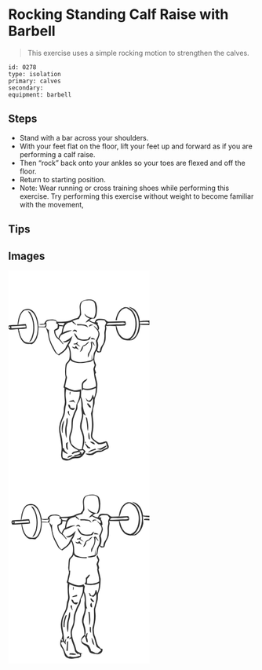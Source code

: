 # Rocking Standing Calf Raise with Barbell
> This exercise uses a simple rocking motion to strengthen the calves.

``` 
id: 0278 
type: isolation 
primary: calves 
secondary:  
equipment: barbell 
``` 

## Steps

 - Stand with a bar across your shoulders.
 - With your feet flat on the floor, lift your feet up and forward as if you are performing a calf raise.
 - Then “rock” back onto your ankles so your toes are flexed and off the floor.
 - Return to starting position.
 - Note: Wear running or cross training shoes while performing this exercise. Try performing this exercise without weight to become familiar with the movement,

## Tips


## Images

<svg width="288" height="400" viewBox="0 0 216 300" xmlns="http://www.w3.org/2000/svg">
  <g fill="#FFF">
    <path d="M0 0h216v76.22c-4.85.33-9.77.14-14.55 1.18-.97-6.24-2.79-12.79-7.42-17.35-2.58-2.61-6.18-3.79-9.62-4.75 3.52 2.87 8.01 4.82 10.39 8.88 5.93 9.04 6.01 20.88 2.35 30.79-1.64 5-5.54 9.46-10.77 10.79 2.68-2.79 5.59-5.51 7.23-9.08 4.15-8.97 3.73-19.6.42-28.75-2.28-6.45-8.34-12.47-15.53-12.12-9.01 2.03-12.69 11.75-14.28 19.85.51.01 1.53.03 2.04.03 1.03-8.08 5.54-17.71 14.73-18.51 3.09 2.07 6.76 3.65 8.76 6.97 5.34 7.86 5.81 17.98 3.67 26.99-1.24 4.54-3.56 9-7.47 11.77-4.68 3.12-11.13.25-14.23-3.89-3.68-4.1-4.66-9.63-6.4-14.67 4.25-.14 8.52.09 12.74-.42 2.96-1.01 1.7-4.35 1.15-6.56-8.41 0-16.82.19-25.23.57-3.29.35-4.79-3.65-7.95-3.91-3.53-.33-7.28-1.05-10.71.15-1.61 1.25-2.26 3.26-3.21 4.99-3.01-.31-5.64-1.85-8.13-3.45 1.35-.8 2.7-1.6 4.05-2.41 1.42-.06 2.85-.13 4.27-.19 1.22-1.87 2.73-3.74 2.84-6.07.8-6.42 1.65-13.51-1.81-19.35-3.58-3.85-9.39-4.2-14.24-3.16-3.71.69-8.27 2.25-9.19 6.42-1.89 5.23.86 10.69-.55 15.97-.34 2.34-2.3 3.88-3.71 5.6-2.45.44-4.93.94-7.15 2.12-7 3.97-15.41 3.49-23.18 3.6-3.4-4.56-9.49-3.63-14.4-3.03-3.06.51-4.89 3.4-5.91 6.09-2.61.2-5.35-.16-7.84.83 3.23 1.56 7.14.05 10.63.2-1.07 1.16-1.47 3.97-3.64 3.44-2.6-.02-5.2-.16-7.8-.1-.3-8.01-2.3-16.38-7.42-22.72-3.78-4.91-11.4-5.51-16.46-2.42-6.04 5.63-7.55 14.43-8.11 22.32-4.33.27-8.71.16-12.99.85L.01 85.52c.89.05 1.78.06 2.67.03.13.58.4 1.73.53 2.31-1.05-.27-2.12-.49-3.2-.61.44.75 1.33 2.25 1.77 3 4.33.02 8.65-.57 12.97-.84 1.44 7.39 3.12 15.58 9.15 20.68 3.41 3.05 8.21 1.88 12.33 2.48 8.65-5.43 10.11-16.71 10.1-26.06 3.73.24 7.46.14 11.19.32 1.52-2.49.95-5.35.51-8.06 2.75-3.05 7.07-2.58 10.8-2.61 1.81-.08 3.44.75 5.05 1.44-.18.72-.52 2.18-.69 2.9.64.37 1.94 1.09 2.58 1.45-.15 1.93.17 3.98-.53 5.81-1.64 1.16-3.64 1.8-5.08 3.24-.07 4.66 1.4 9.66 5.15 12.68 2.96 2.44 5.68 5.19 7.84 8.38.4.13 1.19.38 1.59.51-2.04-3-4.15-5.95-6.65-8.58.78-1.79 1.37-3.72 2.61-5.27 5.24-3.17 11.19-4.94 16.74-7.48-4.87-.39-9.51 1.38-13.74 3.62.33-5.4 2.05-11.41 6.76-14.59 2.49-1.05 5.23-1.37 7.72-2.45l.12 1.48c1.98 1.33 3.92 2.75 5.95 4.01-1.44-2.61-3.74-4.52-5.97-6.43 3.18-1.34 6.52-2.25 9.89-3.02.98-2.17 2.12-4.25 3.33-6.29.29-6.08-2.18-12.56.63-18.3 2.23-4.31 7.8-3.67 11.88-3.92 3.71-.47 8.15 1.59 8.55 5.69 1.31 7.11 2.26 15.26-2.02 21.59-5.35-.57-10.62-2.58-13.87-7.05.58 4.21 4.41 6.2 7.94 7.63-2.51 1.7-4.62 3.92-6.47 6.31 1.78-.71 3.5-1.54 5.19-2.42 3.3 2.1 7.05 3.31 10.46 5.2 3.01 1.38 2.71 5.27 3.72 7.89-2.22-2.19-4.39-4.48-7.02-6.2 2.13 3.62 6.11 6.08 7.24 10.26 1.18 4.69-1.8 8.9-3.69 12.94.57 3.61 1.56 7.34.48 10.97-.56 3.03-2.73 5.4-3.7 8.28-.61 3.56.25 7.54-2.27 10.55-.2-3.17-.16-6.35-.34-9.52-.41 3.04-.53 6.11-.66 9.18-9.18 2.61-19.69 5.37-28.59.39-3.35-1.75-2.92-5.88-3.09-9.06.09-5.04-1.48-9.92-3.62-14.43 3.12-4.04 4.56-8.96 5.92-13.79-4.04 4.21-8.91 7.93-14.8 9.01 3.9 2.01 7.83-.1 10.93-2.53-2.04 3.64-4.47 7.07-6.18 10.89-2.22 5.08-7.49 7.57-11.49 11.02-4.84-3.57-6.15-9.75-9.34-14.56-3.64-7.48-6.18-15.94-4.91-24.33-.25.45-.76 1.35-1.01 1.8-1.19-1.46-2.38-2.9-3.66-4.26 1.22 4.43 3.18 8.66 3.65 13.28 1.22 8.89 5.68 16.78 10.02 24.46 1.44 2.36 3.92 3.7 6.28 4.94 5.38-3.75 11.06-7.64 13.79-13.87 2.92 5.97 3.3 12.91 1.89 19.33-.64 3.82-5.16 5.38-5.65 9.23-.68 6.29-1.18 12.64.11 18.88-.92 5.1-1.94 10.23-3.28 15.26l1.41 1.57c-.23 6.37.08 12.74.62 19.08.65 4.8-1.99 9.22-1.59 14.03.3 8.35-5.35 15.25-6.5 23.33-2 7.93 1.1 15.74 1.96 23.58.57 5.03 1.69 10.08.98 15.17-.32 4.33-1.4 9.34 1.46 13.07 4.05 3.09 9.88 2.49 14.04-.12 4.97-2.74 11.96.49 15.99-4.13 2.1-2.36 4.03-4.93 5.38-7.79-1.1-1.48-2.63-2.53-4.06-3.64 1.14-5.07 2.84-10.18 2.14-15.45-.11-5.57-2.16-10.78-3.98-15.96-1.25-7.51 2.86-14.61 2.46-22.14 1.28.82 2.56 1.64 3.86 2.44-2.69-4.34-3.84-9.29-4.56-14.28-.05-4.99-.77-10.04-2.84-14.62.17-3.72.41-7.44.23-11.16-3.77.98-7.66 2.31-11.59 1.45-4.57-1-8.84-3.06-13.02-5.11.74-4.31 1.74-8.56 2.7-12.81.57-1.81-.3-3.55-.92-5.19-.16-5.5-.31-11.2 1.3-16.51 1.56-2.35 4.04-4.05 4.84-6.9 2.4 3.15 6.35 3.95 10.04 4.53 6.04 1.27 12.13-.29 18.15-.93 2.85-.26 5.38-1.66 7.49-3.54.18 2.77.39 5.57 1.77 8.06-.69 2.15-1.79 4.2-2.1 6.45 1.33 5.02.95 10.29 2.46 15.28 1.09 3.54 1.66 7.2 1.49 10.91-5.97 3.27-13.1 4.55-19.72 2.65.04-2.51-.48-5.22.65-7.56 1.77-2.52 5.1-3.78 6-6.93-2.82 1.38-5.82 2.91-7.6 5.6-1.95 3.97-.66 8.53-.98 12.76.59-.55 1.77-1.65 2.36-2.19 6.16 2.61 13.3.82 19.17-1.81-.11 5.18-.58 10.38-2.79 15.14-.63-1.76-1.22-3.55-1.83-5.31-1.71 3.39-1.93 9.28-6.82 9.41-.35-.21-1.04-.63-1.39-.84-.38-.52-1.16-1.55-1.55-2.07-.43-.28-1.27-.82-1.69-1.1.54.68 1.08 1.36 1.63 2.04-.25 3.35 3.29 3.07 5.51 4 1.98-1.57 3.6-3.54 4.51-5.91.68 7.95-.44 16.03-3.06 23.55 1.41 8.14 1.92 16.45 1.16 24.69-.57 4.4-2.26 9.15-.19 13.41 2.65 3.5 6.64 5.64 9.87 8.55 4.26.71 8.38-.33 12.11-2.35.73 2.51 1.53 5 2.25 7.51-3.13 1.21-6.21 2.59-8.88 4.66-1.99.05-3.99 0-5.97.22-3.74.53-6.6 3.26-10.04 4.55-2.88.07-5.75-.23-8.62-.04 2.53 2.8 6.53 2.35 9.94 2.24 3.83-1.1 6.5-5.22 10.81-4.77 4.77.51 8.28-3.19 12.55-4.59 3.24-1.05 2.47-4.79 1.05-7.02-.62-1.86-.91-4.71-3.51-4.62-4.02 1.05-8.75 3.76-12.64.86-3.25-2.61-8.36-4.77-7.93-9.74.64-5.3 1.96-10.54 1.86-15.91.31-7.04-2.21-13.98-.7-20.99-.23-5.25 2.83-9.91 2.53-15.13-.25-5.27 2.8-9.91 3.42-15.05.43-4.25.93-8.56.59-12.83-.91-4.71-2.06-9.37-3.22-14.02.36-.45 1.07-1.35 1.42-1.8-.67-1.96-1.3-3.94-1.91-5.92.65-2.07 1.49-4.12 1.76-6.29-.41-2.78-2.48-5.09-2.5-7.98-.19-4.65.58-9.48 3.06-13.5.58.67 1.73 1.99 2.31 2.66 1.61-.35 3.82.34 4.91-1.24.99-2.45 1.21-5.16 2.44-7.52 1.67-3.36 3.78-6.61 4.35-10.39.73-5.32-.36-10.77 1.03-16.01.58-1.84.08-3.71-.43-5.49 1.92-.03 3.84-.11 5.75-.21 3.13.29 6.27.38 9.41.36.01 6.95 3.09 13.89 8.25 18.54 2.47 2.32 5.9 2.84 9.09 3.48 3.16-.36 6.7.59 9.46-1.45 7.29-4.96 10.07-14.11 10.36-22.54 4.74.57 9.51.4 14.27.33V300H0V0m104.77 81.99l1.03 1.87c5.67-.69 12.02-.59 16.56 3.31-.79-1.31-1.49-2.75-2.71-3.73-4.78-1.57-9.89-1.78-14.88-1.45m18.95 3.9c2-1.42 4.13-2.63 6.64-2.79-2.62-1.07-7.11-1.21-6.64 2.79m-25.44 7.02c.92-.16 2.75-.47 3.66-.62.88.52 1.77 1 2.68 1.46 1.37-1.68-.81-2.67-2.07-3.37-1.94-.61-3.1 1.41-4.27 2.53m2.63 2.52c.55 3.64 2.75 6.78 5.07 9.52 5.04 2.27 11 3.13 16.32 1.36 2.5-.75 3.29-3.34 3.78-5.61-2.02.77-3.24 2.54-4.38 4.26-4.91.53-10.28.96-14.69-1.69-2.12-2.54-3.12-6.06-6.1-7.84m25.05 8.8c2.22 1.02 4.72.92 7.11 1.06-1.32-2.19-5.72-3.39-7.11-1.06m.17 5.68c2.01 5.63-.27 11.88-3.64 16.49-1.1 1.87-.42 4.2-.5 6.25 1.87-1.91 1.18-4.86 2.76-6.9 2.89-5.05 4.94-11.35 2.62-17.02 2.06 2.09 3.23 5.05 5.92 6.48-.6-.85-1.22-1.68-1.87-2.49-.19-.61-.57-1.84-.77-2.45-.92-.71-1.83-1.42-2.75-2.13l-1.77 1.77m-20.5-.77c-1.08 2.16-3.31 2.44-5.49 2.35-.01.34-.05 1.02-.06 1.36l4.31-.18c1.5 1.85 3.75 2.73 5.93 3.44-1.49-1.45-3.24-2.58-4.84-3.91.24-.72.73-2.16.97-2.88-.21-.04-.62-.13-.82-.18m12.91 3.62c-1.53.74-3.16 1.31-4.56 2.29-1.81 2.98-2.87 6.37-4.48 9.47 3.42-1.56 4.61-5.17 5.1-8.61 4.06-1.02 6.83-4.09 9.46-7.11-2.31.57-4.21 1.99-5.52 3.96m-15 1.99c-.66.98-1.34 1.96-2.02 2.93-1.29-.54-2.57-1.07-3.87-1.57.98 2.53 3.14 3.55 5.71 2.5 1.58.78 3.15 1.57 4.75 2.3-1.7-1.92-3.38-3.88-4.57-6.16m17.6 89.88c1.38 2.1 2.46 4.92 5.4 4.99-.21-1.02-.42-2.04-.65-3.05-1.48-1.09-2.61-2.54-3.75-3.95-.99-.06-2.33 1.15-1 2.01m-2.41 19.08c.36 4.79 1.91 9.41 1.99 14.22.07 2.51.53 4.98 1.04 7.43 1.26-5.05.51-10.28-.37-15.32-.49-2.26-.01-5.31-2.66-6.33m4.1 31.74c-.13 1.38.98 2.13 1.96 2.87-.14-3.89-.42-7.82-1.77-11.5-.65 2.83-.49 5.76-.19 8.63m-5.4 5.91c-.87 1.24-.63 1.97.7 2.2.87-1.25.63-1.98-.7-2.2m7.58.12c2.32 1.73 4.64 3.74 7.67 3.95-.99-3.24-4.63-4.35-7.67-3.95m-8.04 2.18c1.26 2.54 2.83 4.91 4.28 7.35 1.44.33 2.88.64 4.33.92l-.52-1.84c-3.63-.96-4.82-5.02-8.09-6.43m24.61 7.91c-1.96.46-3.99.51-5.96.9 2.89.75 6.14 2.15 8.9.19 2.2-1.7 5.19-2.68 6.33-5.43-3.36.85-6.21 2.83-9.27 4.34m-19.68 6.18c4.34-.94 8.28-3.13 12.56-4.31-.56-1.06-1.34-1.4-2.36-1.02-3.68 1.15-7.55 2.34-10.2 5.33z"/>
    <path d="M15.22 82.95c1.87-7.75 2.14-17.88 10.02-22.2 3.27-.11 7.19-1.27 9.79 1.34 6.87 4.99 8.89 13.98 9.8 21.94.4 7.99-.5 16.8-5.52 23.33-3.08 4.32-8.84 2.73-13.17 1.83-6.09-3.65-8.44-11.22-9.38-17.87l-1.28-.26c.55-.59 1.11-1.18 1.66-1.76 3.73-.01 7.46-.21 11.11-.97-.18-2.21-.56-4.39-1.22-6.51-3.97-.05-7.91.43-11.81 1.13m14.82-20.93c2.04 3.31 4.59 6.36 5.83 10.1 4.15 12.13 3.35 26.29-3.95 37.08 1.77-.87 3.52-2.06 4.28-3.97 5.1-11.2 4.87-24.48.32-35.82-1.48-2.93-2.68-6.93-6.48-7.39zM134.1 78.6c1.04-.91 2.03-1.88 3.12-2.74 3.21-.26 6.53-.51 9.72.16 1.41.93 2.01 2.65 2.99 3.97-.92 1.92-2.54 3.8-1.91 6.08.64 3.39-1.29 6.59-1.01 9.96.38 3.94.04 7.92-.63 11.81-.66 5.29-5.87 8.68-5.86 14.18-.38 2.81-3.17.96-4.62.09 1.97-4.54 2.27-9.56.52-14.22.72-3.09 2.28-5.93 3.08-9 .66-2.87-.63-5.67-2.04-8.09 3.2-1.99.75-6.74-.9-9.15 1.98-2.22-.73-2.56-2.46-3.05zM158.13 79.85c5.61.21 11.22-.07 16.81-.53 1.72-.46 3.07.77 4.35 1.68-3.19 1.65-6.86 1.06-10.31 1.22-6.06-.04-12.1.67-18.17.57.26-4.03 4.56-2.79 7.32-2.94zM201.3 78.48c4.21.32 8.44-.18 12.65.05l1.85 1.45L215 81c-4.45.49-8.95-.03-13.4.52-.07-.76-.22-2.28-.3-3.04zM76.11 80.02c3.43.06 6.85.08 10.28.08-.77 1.24-1.52 2.49-2.27 3.75-2.06-.37-4.14-.6-6.23-.73-.6-1.03-1.19-2.07-1.78-3.1z"/>
    <path d="M4.63 85.15c7.27-.14 14.51-.86 21.77-1.17.18.9.32 1.8.45 2.71-7.31.52-14.62 1.15-21.94 1.49l-.28-3.03zM78.03 84.78c1.94.1 3.87.22 5.82.32-1 3.19-1.54 6.49-2.2 9.77-2 2.53-4.37 4.92-4.6 8.36-3.35-2.72-5.36-7.01-5.13-11.31 1.67-1.09 3.75-1.55 5.23-2.92.52-1.35.59-2.81.88-4.22zM88.59 181.05c6.4 3.27 13.54 5 20.74 3.88.34 6.21-1.34 12.27-3.99 17.83-1.91 3.12-.74 7.05-2.64 10.15-2.48 4.19-3.48 8.97-5.17 13.49-1.49 6.57.38 13.57-2.22 19.97-2.47 5.97-3.19 13.2.33 18.91 2.32 4.75 7.42 6.97 11.8 9.41-3.26 2.08-8.74.96-10.35 5.08 1.93 1.72 3.68-1.63 5.82-1.49 2.48-.12 5.59-2.61 7.38.19-2.17 3.13-6.84 2.59-10.08 3.93 3.35 2.69 7.38-.63 11.1-.76-2.19 2.2-5.31 2.97-8.32 2.36-4.2-.92-7.37 2.53-10.99 3.92-2.34-.07-4.61-.76-6.86-1.34-1.22-.26-2.08-1.22-2.04-2.5-.45-2.77 0-5.57.08-8.34 2.55 1.62 4.82 4.19 8.09 4.13-2.28-2.54-5.84-4.14-5.74-8.08-.5-.17-1.49-.51-1.99-.67-.25-6.46-.65-12.96-2.19-19.25-.83-3.87-2.13-7.78-1.52-11.79.37-5.98 2.67-11.58 5.18-16.94 2.6-5.33 1.59-11.44 3.22-17.02 1.35-4.28.09-8.72-.29-13.05-.52-4.02.22-8.03.65-12.02m6.02 9.15c.42-1.79.59-3.62.7-5.44-2.01 1.19-1.45 3.63-.7 5.44m-2.09 10.47c2.4-.05 4.79-.64 7.19-.46 1 .65 2.02 1.25 3.04 1.87-1.09-1.4-2.04-2.91-2.77-4.54-2.51.92-5.49 1.15-7.46 3.13m-.93 4.08c.49 3.55 2.42 7.38 6.28 8.07 2.13 1.09 3.6-1.41 4.13-3.06-2.28.47-4.6.74-6.71-.41-.33-2.17-.63-5.25-3.7-4.6m-.78 11.1c.66 2.36 1.67 4.9 4.01 6.07-.55-1.28-1.16-2.52-1.78-3.75-.02-.98-.07-2.93-.09-3.91-.76.46-1.76.67-2.14 1.59M88.53 234c-2 7.2-2.04 14.98.69 21.99.75-6.65-.98-13.44.88-19.98 1.11-3.69 1.09-7.58.42-11.36-2.42 2.46-.99 6.32-1.99 9.35m-5.95 13.74l.88-.04c-.79-6.52 1.38-12.72 2.2-19.09-3.94 5.43-4.63 12.7-3.08 19.13m5.75 17.38c.15 3.2-.31 7.42 3.25 9-.68-4.02-1.85-8.15-.12-12.08-1.47.43-3.29 1.2-3.13 3.08m2.3 20.98c2.65-1.15 6.11-1.46 7.68-4.19-2.75.71-7.07.63-7.68 4.19z"/>
    <path d="M105.82 203.85c2.19-2.99 3.77-6.32 4.75-9.9 1 4.97 1.77 10 1.33 15.09-.47 4.72 1.68 9.32.72 14.03-.59 5.04-2.99 9.76-2.72 14.9-.3 4.64 2.61 8.58 3.43 13.02 2.28 7.26.23 14.75-.7 22.04-1.99-.03-4.21.59-6-.56-3.81-2.35-7.9-4.7-10.2-8.7-.66-2.88-1.25-5.82-1.26-8.78.31-3.76 2.07-7.21 2.72-10.91 1.23-5.55.53-11.31 1.46-16.88 1.76-4.53 3-9.25 5.3-13.56 1.67-3.03 1.34-6.48 1.17-9.79zM108.59 275.24c2.48-.19 5.35-1.88 7.29.55-1.1 1.66-2.25 3.28-3.46 4.86l-.4-2.36c-1.13-1.04-2.26-2.07-3.43-3.05z"/>
  </g>
  <g fill="#333">
    <path d="M119.09 44.54c4.85-1.04 10.66-.69 14.24 3.16 3.46 5.84 2.61 12.93 1.81 19.35-.11 2.33-1.62 4.2-2.84 6.07-1.42.06-2.85.13-4.27.19-1.35.81-2.7 1.61-4.05 2.41 2.49 1.6 5.12 3.14 8.13 3.45.95-1.73 1.6-3.74 3.21-4.99 3.43-1.2 7.18-.48 10.71-.15 3.16.26 4.66 4.26 7.95 3.91 8.41-.38 16.82-.57 25.23-.57.55 2.21 1.81 5.55-1.15 6.56-4.22.51-8.49.28-12.74.42 1.74 5.04 2.72 10.57 6.4 14.67 3.1 4.14 9.55 7.01 14.23 3.89 3.91-2.77 6.23-7.23 7.47-11.77 2.14-9.01 1.67-19.13-3.67-26.99-2-3.32-5.67-4.9-8.76-6.97-9.19.8-13.7 10.43-14.73 18.51-.51 0-1.53-.02-2.04-.03 1.59-8.1 5.27-17.82 14.28-19.85 7.19-.35 13.25 5.67 15.53 12.12 3.31 9.15 3.73 19.78-.42 28.75-1.64 3.57-4.55 6.29-7.23 9.08 5.23-1.33 9.13-5.79 10.77-10.79 3.66-9.91 3.58-21.75-2.35-30.79-2.38-4.06-6.87-6.01-10.39-8.88 3.44.96 7.04 2.14 9.62 4.75 4.63 4.56 6.45 11.11 7.42 17.35 4.78-1.04 9.7-.85 14.55-1.18v6.85c-4.76.07-9.53.24-14.27-.33-.29 8.43-3.07 17.58-10.36 22.54-2.76 2.04-6.3 1.09-9.46 1.45-3.19-.64-6.62-1.16-9.09-3.48-5.16-4.65-8.24-11.59-8.25-18.54-3.14.02-6.28-.07-9.41-.36-1.91.1-3.83.18-5.75.21.51 1.78 1.01 3.65.43 5.49-1.39 5.24-.3 10.69-1.03 16.01-.57 3.78-2.68 7.03-4.35 10.39-1.23 2.36-1.45 5.07-2.44 7.52-1.09 1.58-3.3.89-4.91 1.24-.58-.67-1.73-1.99-2.31-2.66-2.48 4.02-3.25 8.85-3.06 13.5.02 2.89 2.09 5.2 2.5 7.98-.27 2.17-1.11 4.22-1.76 6.29.61 1.98 1.24 3.96 1.91 5.92-.35.45-1.06 1.35-1.42 1.8 1.16 4.65 2.31 9.31 3.22 14.02.34 4.27-.16 8.58-.59 12.83-.62 5.14-3.67 9.78-3.42 15.05.3 5.22-2.76 9.88-2.53 15.13-1.51 7.01 1.01 13.95.7 20.99.1 5.37-1.22 10.61-1.86 15.91-.43 4.97 4.68 7.13 7.93 9.74 3.89 2.9 8.62.19 12.64-.86 2.6-.09 2.89 2.76 3.51 4.62 1.42 2.23 2.19 5.97-1.05 7.02-4.27 1.4-7.78 5.1-12.55 4.59-4.31-.45-6.98 3.67-10.81 4.77-3.41.11-7.41.56-9.94-2.24 2.87-.19 5.74.11 8.62.04 3.44-1.29 6.3-4.02 10.04-4.55 1.98-.22 3.98-.17 5.97-.22 2.67-2.07 5.75-3.45 8.88-4.66-.72-2.51-1.52-5-2.25-7.51-3.73 2.02-7.85 3.06-12.11 2.35-3.23-2.91-7.22-5.05-9.87-8.55-2.07-4.26-.38-9.01.19-13.41.76-8.24.25-16.55-1.16-24.69 2.62-7.52 3.74-15.6 3.06-23.55-.91 2.37-2.53 4.34-4.51 5.91-2.22-.93-5.76-.65-5.51-4-.55-.68-1.09-1.36-1.63-2.04.42.28 1.26.82 1.69 1.1.39.52 1.17 1.55 1.55 2.07.35.21 1.04.63 1.39.84 4.89-.13 5.11-6.02 6.82-9.41.61 1.76 1.2 3.55 1.83 5.31 2.21-4.76 2.68-9.96 2.79-15.14-5.87 2.63-13.01 4.42-19.17 1.81-.59.54-1.77 1.64-2.36 2.19.32-4.23-.97-8.79.98-12.76 1.78-2.69 4.78-4.22 7.6-5.6-.9 3.15-4.23 4.41-6 6.93-1.13 2.34-.61 5.05-.65 7.56 6.62 1.9 13.75.62 19.72-2.65.17-3.71-.4-7.37-1.49-10.91-1.51-4.99-1.13-10.26-2.46-15.28.31-2.25 1.41-4.3 2.1-6.45-1.38-2.49-1.59-5.29-1.77-8.06-2.11 1.88-4.64 3.28-7.49 3.54-6.02.64-12.11 2.2-18.15.93-3.69-.58-7.64-1.38-10.04-4.53-.8 2.85-3.28 4.55-4.84 6.9-1.61 5.31-1.46 11.01-1.3 16.51.62 1.64 1.49 3.38.92 5.19-.96 4.25-1.96 8.5-2.7 12.81 4.18 2.05 8.45 4.11 13.02 5.11 3.93.86 7.82-.47 11.59-1.45.18 3.72-.06 7.44-.23 11.16 2.07 4.58 2.79 9.63 2.84 14.62.72 4.99 1.87 9.94 4.56 14.28-1.3-.8-2.58-1.62-3.86-2.44.4 7.53-3.71 14.63-2.46 22.14 1.82 5.18 3.87 10.39 3.98 15.96.7 5.27-1 10.38-2.14 15.45 1.43 1.11 2.96 2.16 4.06 3.64-1.35 2.86-3.28 5.43-5.38 7.79-4.03 4.62-11.02 1.39-15.99 4.13-4.16 2.61-9.99 3.21-14.04.12-2.86-3.73-1.78-8.74-1.46-13.07.71-5.09-.41-10.14-.98-15.17-.86-7.84-3.96-15.65-1.96-23.58 1.15-8.08 6.8-14.98 6.5-23.33-.4-4.81 2.24-9.23 1.59-14.03-.54-6.34-.85-12.71-.62-19.08l-1.41-1.57c1.34-5.03 2.36-10.16 3.28-15.26-1.29-6.24-.79-12.59-.11-18.88.49-3.85 5.01-5.41 5.65-9.23 1.41-6.42 1.03-13.36-1.89-19.33-2.73 6.23-8.41 10.12-13.79 13.87-2.36-1.24-4.84-2.58-6.28-4.94-4.34-7.68-8.8-15.57-10.02-24.46-.47-4.62-2.43-8.85-3.65-13.28 1.28 1.36 2.47 2.8 3.66 4.26.25-.45.76-1.35 1.01-1.8-1.27 8.39 1.27 16.85 4.91 24.33 3.19 4.81 4.5 10.99 9.34 14.56 4-3.45 9.27-5.94 11.49-11.02 1.71-3.82 4.14-7.25 6.18-10.89-3.1 2.43-7.03 4.54-10.93 2.53 5.89-1.08 10.76-4.8 14.8-9.01-1.36 4.83-2.8 9.75-5.92 13.79 2.14 4.51 3.71 9.39 3.62 14.43.17 3.18-.26 7.31 3.09 9.06 8.9 4.98 19.41 2.22 28.59-.39.13-3.07.25-6.14.66-9.18.18 3.17.14 6.35.34 9.52 2.52-3.01 1.66-6.99 2.27-10.55.97-2.88 3.14-5.25 3.7-8.28 1.08-3.63.09-7.36-.48-10.97 1.89-4.04 4.87-8.25 3.69-12.94-1.13-4.18-5.11-6.64-7.24-10.26 2.63 1.72 4.8 4.01 7.02 6.2-1.01-2.62-.71-6.51-3.72-7.89-3.41-1.89-7.16-3.1-10.46-5.2-1.69.88-3.41 1.71-5.19 2.42 1.85-2.39 3.96-4.61 6.47-6.31-3.53-1.43-7.36-3.42-7.94-7.63 3.25 4.47 8.52 6.48 13.87 7.05 4.28-6.33 3.33-14.48 2.02-21.59-.4-4.1-4.84-6.16-8.55-5.69-4.08.25-9.65-.39-11.88 3.92-2.81 5.74-.34 12.22-.63 18.3-1.21 2.04-2.35 4.12-3.33 6.29-3.37.77-6.71 1.68-9.89 3.02 2.23 1.91 4.53 3.82 5.97 6.43-2.03-1.26-3.97-2.68-5.95-4.01l-.12-1.48c-2.49 1.08-5.23 1.4-7.72 2.45-4.71 3.18-6.43 9.19-6.76 14.59 4.23-2.24 8.87-4.01 13.74-3.62-5.55 2.54-11.5 4.31-16.74 7.48-1.24 1.55-1.83 3.48-2.61 5.27 2.5 2.63 4.61 5.58 6.65 8.58-.4-.13-1.19-.38-1.59-.51-2.16-3.19-4.88-5.94-7.84-8.38-3.75-3.02-5.22-8.02-5.15-12.68 1.44-1.44 3.44-2.08 5.08-3.24.7-1.83.38-3.88.53-5.81-.64-.36-1.94-1.08-2.58-1.45.17-.72.51-2.18.69-2.9-1.61-.69-3.24-1.52-5.05-1.44-3.73.03-8.05-.44-10.8 2.61.44 2.71 1.01 5.57-.51 8.06-3.73-.18-7.46-.08-11.19-.32.01 9.35-1.45 20.63-10.1 26.06-4.12-.6-8.92.57-12.33-2.48-6.03-5.1-7.71-13.29-9.15-20.68-4.32.27-8.64.86-12.97.84-.44-.75-1.33-2.25-1.77-3 1.08.12 2.15.34 3.2.61-.13-.58-.4-1.73-.53-2.31-.89.03-1.78.02-2.67-.03l1.36-1.81c4.28-.69 8.66-.58 12.99-.85.56-7.89 2.07-16.69 8.11-22.32 5.06-3.09 12.68-2.49 16.46 2.42 5.12 6.34 7.12 14.71 7.42 22.72 2.6-.06 5.2.08 7.8.1 2.17.53 2.57-2.28 3.64-3.44-3.49-.15-7.4 1.36-10.63-.2 2.49-.99 5.23-.63 7.84-.83 1.02-2.69 2.85-5.58 5.91-6.09 4.91-.6 11-1.53 14.4 3.03 7.77-.11 16.18.37 23.18-3.6 2.22-1.18 4.7-1.68 7.15-2.12 1.41-1.72 3.37-3.26 3.71-5.6 1.41-5.28-1.34-10.74.55-15.97.92-4.17 5.48-5.73 9.19-6.42M15.22 82.95c3.9-.7 7.84-1.18 11.81-1.13.66 2.12 1.04 4.3 1.22 6.51-3.65.76-7.38.96-11.11.97-.55.58-1.11 1.17-1.66 1.76l1.28.26c.94 6.65 3.29 14.22 9.38 17.87 4.33.9 10.09 2.49 13.17-1.83 5.02-6.53 5.92-15.34 5.52-23.33-.91-7.96-2.93-16.95-9.8-21.94-2.6-2.61-6.52-1.45-9.79-1.34-7.88 4.32-8.15 14.45-10.02 22.2M134.1 78.6c1.73.49 4.44.83 2.46 3.05 1.65 2.41 4.1 7.16.9 9.15 1.41 2.42 2.7 5.22 2.04 8.09-.8 3.07-2.36 5.91-3.08 9 1.75 4.66 1.45 9.68-.52 14.22 1.45.87 4.24 2.72 4.62-.09-.01-5.5 5.2-8.89 5.86-14.18.67-3.89 1.01-7.87.63-11.81-.28-3.37 1.65-6.57 1.01-9.96-.63-2.28.99-4.16 1.91-6.08-.98-1.32-1.58-3.04-2.99-3.97-3.19-.67-6.51-.42-9.72-.16-1.09.86-2.08 1.83-3.12 2.74m24.03 1.25c-2.76.15-7.06-1.09-7.32 2.94 6.07.1 12.11-.61 18.17-.57 3.45-.16 7.12.43 10.31-1.22-1.28-.91-2.63-2.14-4.35-1.68-5.59.46-11.2.74-16.81.53m43.17-1.37c.08.76.23 2.28.3 3.04 4.45-.55 8.95-.03 13.4-.52l.8-1.02-1.85-1.45c-4.21-.23-8.44.27-12.65-.05M76.11 80.02c.59 1.03 1.18 2.07 1.78 3.1 2.09.13 4.17.36 6.23.73.75-1.26 1.5-2.51 2.27-3.75-3.43 0-6.85-.02-10.28-.08M4.63 85.15l.28 3.03c7.32-.34 14.63-.97 21.94-1.49-.13-.91-.27-1.81-.45-2.71-7.26.31-14.5 1.03-21.77 1.17m73.4-.37c-.29 1.41-.36 2.87-.88 4.22-1.48 1.37-3.56 1.83-5.23 2.92-.23 4.3 1.78 8.59 5.13 11.31.23-3.44 2.6-5.83 4.6-8.36.66-3.28 1.2-6.58 2.2-9.77-1.95-.1-3.88-.22-5.82-.32m10.56 96.27c-.43 3.99-1.17 8-.65 12.02.38 4.33 1.64 8.77.29 13.05-1.63 5.58-.62 11.69-3.22 17.02-2.51 5.36-4.81 10.96-5.18 16.94-.61 4.01.69 7.92 1.52 11.79 1.54 6.29 1.94 12.79 2.19 19.25.5.16 1.49.5 1.99.67-.1 3.94 3.46 5.54 5.74 8.08-3.27.06-5.54-2.51-8.09-4.13-.08 2.77-.53 5.57-.08 8.34-.04 1.28.82 2.24 2.04 2.5 2.25.58 4.52 1.27 6.86 1.34 3.62-1.39 6.79-4.84 10.99-3.92 3.01.61 6.13-.16 8.32-2.36-3.72.13-7.75 3.45-11.1.76 3.24-1.34 7.91-.8 10.08-3.93-1.79-2.8-4.9-.31-7.38-.19-2.14-.14-3.89 3.21-5.82 1.49 1.61-4.12 7.09-3 10.35-5.08-4.38-2.44-9.48-4.66-11.8-9.41-3.52-5.71-2.8-12.94-.33-18.91 2.6-6.4.73-13.4 2.22-19.97 1.69-4.52 2.69-9.3 5.17-13.49 1.9-3.1.73-7.03 2.64-10.15 2.65-5.56 4.33-11.62 3.99-17.83-7.2 1.12-14.34-.61-20.74-3.88m17.23 22.8c.17 3.31.5 6.76-1.17 9.79-2.3 4.31-3.54 9.03-5.3 13.56-.93 5.57-.23 11.33-1.46 16.88-.65 3.7-2.41 7.15-2.72 10.91.01 2.96.6 5.9 1.26 8.78 2.3 4 6.39 6.35 10.2 8.7 1.79 1.15 4.01.53 6 .56.93-7.29 2.98-14.78.7-22.04-.82-4.44-3.73-8.38-3.43-13.02-.27-5.14 2.13-9.86 2.72-14.9.96-4.71-1.19-9.31-.72-14.03.44-5.09-.33-10.12-1.33-15.09-.98 3.58-2.56 6.91-4.75 9.9m2.77 71.39c1.17.98 2.3 2.01 3.43 3.05l.4 2.36c1.21-1.58 2.36-3.2 3.46-4.86-1.94-2.43-4.81-.74-7.29-.55z"/>
    <path d="M30.04 62.02c3.8.46 5 4.46 6.48 7.39 4.55 11.34 4.78 24.62-.32 35.82-.76 1.91-2.51 3.1-4.28 3.97 7.3-10.79 8.1-24.95 3.95-37.08-1.24-3.74-3.79-6.79-5.83-10.1zM104.77 81.99c4.99-.33 10.1-.12 14.88 1.45 1.22.98 1.92 2.42 2.71 3.73-4.54-3.9-10.89-4-16.56-3.31l-1.03-1.87zM123.72 85.89c-.47-4 4.02-3.86 6.64-2.79-2.51.16-4.64 1.37-6.64 2.79zM98.28 92.91c1.17-1.12 2.33-3.14 4.27-2.53 1.26.7 3.44 1.69 2.07 3.37-.91-.46-1.8-.94-2.68-1.46-.91.15-2.74.46-3.66.62zM100.91 95.43c2.98 1.78 3.98 5.3 6.1 7.84 4.41 2.65 9.78 2.22 14.69 1.69 1.14-1.72 2.36-3.49 4.38-4.26-.49 2.27-1.28 4.86-3.78 5.61-5.32 1.77-11.28.91-16.32-1.36-2.32-2.74-4.52-5.88-5.07-9.52zM125.96 104.23c1.39-2.33 5.79-1.13 7.11 1.06-2.39-.14-4.89-.04-7.11-1.06zM126.13 109.91l1.77-1.77c.92.71 1.83 1.42 2.75 2.13.2.61.58 1.84.77 2.45.65.81 1.27 1.64 1.87 2.49-2.69-1.43-3.86-4.39-5.92-6.48 2.32 5.67.27 11.97-2.62 17.02-1.58 2.04-.89 4.99-2.76 6.9.08-2.05-.6-4.38.5-6.25 3.37-4.61 5.65-10.86 3.64-16.49zM105.63 109.14c.2.05.61.14.82.18-.24.72-.73 2.16-.97 2.88 1.6 1.33 3.35 2.46 4.84 3.91-2.18-.71-4.43-1.59-5.93-3.44l-4.31.18c.01-.34.05-1.02.06-1.36 2.18.09 4.41-.19 5.49-2.35zM118.54 112.76c1.31-1.97 3.21-3.39 5.52-3.96-2.63 3.02-5.4 6.09-9.46 7.11-.49 3.44-1.68 7.05-5.1 8.61 1.61-3.1 2.67-6.49 4.48-9.47 1.4-.98 3.03-1.55 4.56-2.29zM103.54 114.75c1.19 2.28 2.87 4.24 4.57 6.16-1.6-.73-3.17-1.52-4.75-2.3-2.57 1.05-4.73.03-5.71-2.5 1.3.5 2.58 1.03 3.87 1.57.68-.97 1.36-1.95 2.02-2.93zM94.61 190.2c-.75-1.81-1.31-4.25.7-5.44-.11 1.82-.28 3.65-.7 5.44zM92.52 200.67c1.97-1.98 4.95-2.21 7.46-3.13.73 1.63 1.68 3.14 2.77 4.54-1.02-.62-2.04-1.22-3.04-1.87-2.4-.18-4.79.41-7.19.46zM121.14 204.63c-1.33-.86.01-2.07 1-2.01 1.14 1.41 2.27 2.86 3.75 3.95.23 1.01.44 2.03.65 3.05-2.94-.07-4.02-2.89-5.4-4.99zM91.59 204.75c3.07-.65 3.37 2.43 3.7 4.6 2.11 1.15 4.43.88 6.71.41-.53 1.65-2 4.15-4.13 3.06-3.86-.69-5.79-4.52-6.28-8.07zM90.81 215.85c.38-.92 1.38-1.13 2.14-1.59.02.98.07 2.93.09 3.91.62 1.23 1.23 2.47 1.78 3.75-2.34-1.17-3.35-3.71-4.01-6.07zM118.73 223.71c2.65 1.02 2.17 4.07 2.66 6.33.88 5.04 1.63 10.27.37 15.32-.51-2.45-.97-4.92-1.04-7.43-.08-4.81-1.63-9.43-1.99-14.22zM88.53 234c1-3.03-.43-6.89 1.99-9.35.67 3.78.69 7.67-.42 11.36-1.86 6.54-.13 13.33-.88 19.98-2.73-7.01-2.69-14.79-.69-21.99zM82.58 247.74c-1.55-6.43-.86-13.7 3.08-19.13-.82 6.37-2.99 12.57-2.2 19.09l-.88.04zM122.83 255.45c-.3-2.87-.46-5.8.19-8.63 1.35 3.68 1.63 7.61 1.77 11.5-.98-.74-2.09-1.49-1.96-2.87zM117.43 261.36c1.33.22 1.57.95.7 2.2-1.33-.23-1.57-.96-.7-2.2zM125.01 261.48c3.04-.4 6.68.71 7.67 3.95-3.03-.21-5.35-2.22-7.67-3.95zM88.33 265.12c-.16-1.88 1.66-2.65 3.13-3.08-1.73 3.93-.56 8.06.12 12.08-3.56-1.58-3.1-5.8-3.25-9zM116.97 263.66c3.27 1.41 4.46 5.47 8.09 6.43l.52 1.84c-1.45-.28-2.89-.59-4.33-.92-1.45-2.44-3.02-4.81-4.28-7.35zM141.58 271.57c3.06-1.51 5.91-3.49 9.27-4.34-1.14 2.75-4.13 3.73-6.33 5.43-2.76 1.96-6.01.56-8.9-.19 1.97-.39 4-.44 5.96-.9zM121.9 277.75c2.65-2.99 6.52-4.18 10.2-5.33 1.02-.38 1.8-.04 2.36 1.02-4.28 1.18-8.22 3.37-12.56 4.31zM90.63 286.1c.61-3.56 4.93-3.48 7.68-4.19-1.57 2.73-5.03 3.04-7.68 4.19z"/>
  </g>
</svg>

<svg width="288" height="400" viewBox="0 0 216 300" xmlns="http://www.w3.org/2000/svg">
  <g fill="#FFF">
    <path d="M0 0h216v74.58c-3.25.08-6.5-.09-9.74-.33-.98-5.89-2.88-11.98-7.26-16.25-2.56-2.57-6.12-3.7-9.5-4.72 3.45 2.92 7.91 4.88 10.28 8.91 6.1 9.31 6.03 21.54 2.03 31.65-1.73 4.82-5.77 8.65-10.67 10.14 6.22-5.2 10.09-12.82 10.42-20.93.13-8.53-.97-17.99-7.08-24.47-3.47-3.41-9.01-6.44-13.78-3.83-7.72 3.76-10.65 12.81-11.47 20.78-4 .01-8.02.74-12 .24-2.35-1.27-4.12-3.8-7-3.87-3.27-.2-6.73-.87-9.9.26-1.59 1.27-2.28 3.26-3.22 4.99-3-.33-5.63-1.83-8.16-3.35 1.35-.83 2.71-1.66 4.06-2.5 1.44-.06 2.87-.12 4.31-.17 3.63-4.23 3.22-10.03 3.58-15.24-.26-3.67-.63-7.74-3.04-10.71-3.83-3.58-9.57-3.39-14.39-2.53-3.5.73-7.7 2.35-8.56 6.27-1.92 5.23.85 10.72-.58 16.01-.34 2.35-2.31 3.89-3.72 5.62-3.96.39-7.46 2.28-11 3.91-6.22 1.83-12.82 1.81-19.24 1.79-3.21-4.21-8.78-3.69-13.44-3.2-2.66.05-4.43 2.26-6.36 3.76.02.63.06 1.89.09 2.52a711 711 0 0 0-9.23.29c-1.69-6.68-3.05-13.9-7.92-19.11-3.84-4.55-11.16-4.92-16.02-1.99-6.07 5.63-7.56 14.44-8.13 22.34-4.32.23-8.66.24-12.96.69-2.27 1.59-1.38 4.56-.23 6.55 4.7.3 9.39-.43 14.07-.65.46 7.48 2.85 15.48 8.6 20.6 3.4 3.07 8.23 1.93 12.38 2.54 8.65-5.45 10.14-16.71 10.11-26.07 3.74.23 7.48.19 11.22.34 1.46-2.54.92-5.43.51-8.17 4.26-3.58 10.91-3.22 15.81-1.12-.18.74-.53 2.21-.71 2.95.64.32 1.92.98 2.56 1.3-.03 1.89.05 3.8-.25 5.68-1.68 1.32-3.73 2.07-5.35 3.46-.02 4.68 1.42 9.69 5.2 12.73 2.96 2.46 5.67 5.23 7.88 8.4.38.1 1.15.31 1.53.42-2.04-2.98-4.18-5.9-6.64-8.55.87-1.98 1.8-3.94 2.82-5.84 5.57-2.1 10.91-4.74 16.54-6.72-4.84-.7-9.48 1.23-13.67 3.42.23-5.39 1.98-11.38 6.68-14.52 2.56-1.08 5.36-1.44 7.91-2.58-.06.39-.16 1.17-.21 1.56 2.06 1.34 4.07 2.77 6.17 4.06-1.54-2.56-3.81-4.52-6.01-6.49 3.18-1.3 6.5-2.22 9.85-2.99.99-2.17 2.14-4.27 3.34-6.33.23-6.06-2.14-12.53.62-18.26 2.25-4.28 7.78-3.68 11.86-3.92 3.72-.43 8.15 1.6 8.58 5.69 1.34 7.11 2.17 15.18-1.96 21.57-5.42-.53-10.78-2.57-14.01-7.15.58 4.23 4.37 6.27 7.93 7.74-2.45 1.78-4.57 3.98-6.46 6.33 1.81-.7 3.56-1.53 5.29-2.42 3.67 2.44 8.1 3.46 11.66 6.08 1.32 1.24 2.59 4.1.21 4.87-1.54-1.46-3.1-2.9-4.83-4.12 2.19 3.62 6.17 6.11 7.33 10.33 1.19 4.68-1.83 8.88-3.69 12.92.57 3.63 1.49 7.4.45 11.05-.68 2.95-2.68 5.36-3.64 8.21-.56 3.59-.02 7.49-2.23 10.66-.26-3.24-.24-6.49-.43-9.74-.38 3.1-.51 6.22-.67 9.33-3.79 1.22-7.7 1.97-11.64 2.51 3.66 2.01 7.85.35 11.65-.33 1.32-1.32 2.91-2.43 3.92-4.02.81-4.17.86-8.62 3.3-12.29.62.67 1.85 2.03 2.47 2.7 1.46-.23 3.03-.11 4.39-.76.99-1.26 1.06-2.96 1.56-4.43 1.11-4.71 4.58-8.47 5.5-13.26 1.01-5.57-.3-11.34 1.19-16.86.58-1.85-.02-3.7-.53-5.48 5.08-.12 10.14.21 15.22.25 0 6.73 2.93 13.39 7.74 18.08 2.53 2.57 6.16 3.31 9.57 3.96 3.16-.4 6.7.53 9.48-1.45 5.68-4.02 9.2-10.65 10.3-17.43-.33-3.58-.51-7.18-.63-10.77a33.58 33.58 0 0 0 9.99 1.62v2.52c-2.69.32-5.91-.79-8.26.64l-.04 1.06c2.74.43 5.54.26 8.3.51V300H0V0m109.71 80.02c.28.45.83 1.36 1.11 1.81 4.19-.75 8.4.14 12.57.55 1.27 1.05 2.57 2.08 3.94 3-.75-1.41-1.39-3-2.73-3.97-4.79-1.55-9.9-1.75-14.89-1.39m19.51 1.24c-.14.71-.43 2.14-.58 2.85 1.03-.76 2.04-1.54 3.03-2.33 1.29-.21 2.58-.41 3.87-.63-2.08-.57-4.4-1.32-6.32.11M62.76 84.8c.38 3.54 2.76 6.48 3.03 10.05.53 3.74 1.32 7.44 2.47 11.03 1.63 5.57 4.96 10.38 7.43 15.58 1.44 2.87 4.14 4.77 7.05 5.95 5.32-3.74 11.08-7.53 13.64-13.79 3.07 5.9 3.31 12.87 1.96 19.27-.42 3.97-5.23 5.25-5.65 9.18-.5 3.59-.33 7.25-.82 10.85-.44 3.53 1.89 7.02.59 10.5-1.41 4.14-1.33 8.64-3.01 12.72.54.75 1.11 1.47 1.73 2.16-.74 3.88-.12 7.86-.15 11.78.01 4.77 1.69 9.84-.48 14.37-1.63 4.57-.9 9.67-3.02 14.13-2.82 5.93-6.05 11.87-6.7 18.53-1 6.41.63 12.78 1.89 19.03.56 2.55-.74 5-1.3 7.42.46-.15 1.37-.45 1.82-.61-.08 1.04-.25 3.11-.34 4.14-.62-1.37-1.23-2.73-1.98-4.03-1.44 3.16-1.69 6.72-.87 10.08 1.14 2.77 3.63 4.81 4.32 7.79 1.42 3.75 1.56 9.1 5.96 10.71 5.59 2.82 11.78.35 17.57-.07 1.12-.62 2.24-1.25 3.37-1.84.13-1.5.22-3.01.3-4.5.74.01 1.47.01 2.21.03-3.57-1.36-8.86-1.98-9.92-6.37-1.27-7.91-5.91-14.92-6.29-23.02-1.2-5.6 2.52-10.47 3.45-15.79 1.71-6.65.64-13.94 3.97-20.16 1.76-6.14 7.02-11.2 5.97-18.02 1.95-3.11 3.68-6.36 4.67-9.93.67 4.61 1.86 9.22 1.17 13.92-.75 4.95.94 9.99-.33 14.89-1 4.77-3.53 9.21-3.53 14.19-.24 3.12 1.11 6 1.91 8.95 1.19 4.03 1.58 8.23 1.82 12.41-3.13 2.89-6.85 7.12-4.49 11.63 1.52 4.39 7.4 4.18 9.37 8.14 1.46 2.15 1.82 4.83 3.22 7 2.87 2.26 6.74 2.35 10.2 2.91 4.64 1.16 10.5-2.82 9.24-7.99-1-.21-2.01-.41-3.01-.62-1.04-1.45-2.23-2.77-3.52-3.99-3.13-5.07-3.02-11.27-5.79-16.46-.66-2.93-.88-5.95-1.08-8.94.97-6.67 2.88-13.24 2.91-20.03.03-3.71-.92-7.39-.6-11.1.96-4.36 2.35-8.62 3.46-12.95 1.28-4.09-.24-8.55 1.66-12.52 2.75-6.45 2.99-13.53 3.09-20.44-.83-4.94-2.18-9.79-3.25-14.69 2.15-2.46-.09-5.38-.59-8 .66-2.22 1.71-4.41 1.79-6.74-.74-2.38-2.02-4.56-2.83-6.91-.44.87-.89 1.75-1.34 2.62.69 1.7 1.46 3.36 2.29 4.99-.74 2.24-1.92 4.35-2.41 6.67.87 2.51 1.89 5.12 1.06 7.81.93 6.1 3.62 11.97 2.98 18.23-5.55 3.32-12.24 4.14-18.57 3.18.07-2.41-.07-4.86.39-7.24 1.58-2 3.41-3.84 4.28-6.28l-1.85.12c-1.34 1.7-2.85 3.27-4.47 4.71-.47 2.91 1.01 6.9-2.24 8.58.43.49.87.97 1.32 1.45 6.99 1.61 14.69 1.53 21.12-2.07-.18 5.24-.51 10.51-2.88 15.29-.42-1.47-.8-2.96-1.16-4.45-.31-.05-.94-.16-1.25-.21-.85 3.44-1.92 9.8-6.88 8.22-.85-.67-1.28-1.58-1.29-2.73-.6-.22-1.8-.65-2.41-.87.72 1.28 1.63 2.56 1.45 4.11 1.18 1.61 3.93.05 5.08 2.16 2.48-1.64 4.23-4.06 6.02-6.38-.31.54-.91 1.62-1.22 2.16 1.49 7.64-1.45 14.98-3.41 22.21.16 8.38.75 17-1.25 25.22-1.93 4.92-.57 10.2.05 15.22 2.25 5.23 3.66 10.76 4.85 16.32.98 2.24 3.62 3.01 5.63 4.08.42.62 1.27 1.87 1.69 2.5-1.76 1.38-3.52 2.78-5.22 4.25-2.04.05-3.97-.47-5.64-1.65-1.45-.52-2.89-1.03-4.33-1.55-.78-3.22-2.08-6.45-4.18-9.02-3.45-2.05-7.88-2.79-10.33-6.24-.61-3.45 3.23-5.29 5-7.68 1.09 2.95 1.81 6.02 2.51 9.08.45.07 1.35.21 1.8.27.08-2.44-.3-4.85-1.46-7.02.41-2.34.86-4.67 1.19-7.02-2.51.46-1.96 3.11-2.29 5.05-.48-.66-.94-1.32-1.4-1.99 2.04-6.65-.54-13.31-2.46-19.62-.14-7.29 3.84-13.9 3.83-21.21.46.21 1.37.63 1.83.84-3.77-8.4.01-18.13-4.67-26.28.08-2.63.33-5.26 1.05-7.79-.71-1.12-1.41-2.25-2.17-3.34-7.73 4.07-16.16-.21-23.17-3.75.72-5.76 3.09-11.29 2.84-17.14l-1.33.08c.16-5.21.15-10.48 1.03-15.64.29-3.86 5.16-4.9 5.28-8.89 1.23 1.2 2.24 2.81 4 3.28 5.26 1.79 10.85 2.16 16.37 1.95.03-.4.08-1.22.11-1.63-5.72.72-11.78.14-16.79-2.89-2.88-1.95-2.39-5.69-2.53-8.69.1-5.08-1.5-10.04-3.72-14.55 3.37-3.89 4.57-8.92 6-13.72-4.06 4.09-8.82 8.28-14.83 8.74 3.68 2.65 7.88.19 10.89-2.26-1.71 3.56-4.31 6.62-5.82 10.29-2.02 5.44-7.59 7.99-11.73 11.57-3.9-2.36-5.17-6.88-7.23-10.64-5.01-8.37-8.52-18.35-7.05-28.21-.27.47-.82 1.41-1.09 1.88-1.12-1.5-2.27-2.97-3.56-4.31m40.42 6.14c.96-.17 2.87-.5 3.82-.67 1.06.57 2.13 1.12 3.21 1.65-.16-1.63-1.14-3.14-2.78-3.59-1.92-.45-3.03 1.57-4.25 2.61m2.96 2.16c-.07 3.87 2.57 7.06 4.9 9.88 5.04 2.27 11 3.07 16.3 1.32 2.48-.76 3.18-3.38 3.9-5.57-2.13.67-3.39 2.49-4.58 4.24-4.89.48-10.26.96-14.65-1.71-2.04-2.66-3.4-5.82-5.87-8.16m25.37 7.68l.15 2.24c2.24.03 4.47.08 6.71 0-1.89-1.72-4.48-1.82-6.86-2.24m-.71 6.74c2.61 5.37.22 11.71-2.93 16.31-1.61 1.94-.79 4.64-.82 6.92 1.4-1.84 1.29-4.25 2.31-6.24 2.99-4.84 4.62-10.66 3.84-16.35 2.06.96 2.7 4.12 5 5.21-.91-1.71-1.9-3.37-2.75-5.11-.79-.69-1.58-1.37-2.38-2.06-.75.44-1.51.88-2.27 1.32m-25.72 2.03v1.29c1.41-.04 2.82-.09 4.23-.13 1.67 1.73 3.87 2.75 6.13 3.48-1.51-1.5-3.28-2.69-5.03-3.87.37-1.2.74-2.39 1.1-3.59-1.77 1.72-3.82 3.12-6.43 2.82m18.43 1.23c-2 1.07-4.79 1.52-5.52 4-1.12 2.62-2.34 5.2-3.52 7.8 3.37-1.61 4.66-5.12 5.09-8.59 4.07-1.12 6.9-4.16 9.52-7.26-2.31.65-4.24 2.07-5.57 4.05m-17.17 4.6c-1.28-.36-2.54-.73-3.8-1.12 1.27 2.29 3.23 3.43 5.83 2.36 1.59.79 3.18 1.57 4.79 2.3-1.61-1.88-3.56-3.6-4.26-6.08-.82.88-1.54 1.89-2.56 2.54m20.32 84.99c-.29.35-.86 1.03-1.14 1.38 1.12 1.69 3.65 6.44 5.89 3.64-1.55-1.71-3.06-3.46-4.75-5.02m1.78 14.16c-.06-2.34-.57-4.64-.97-6.94-3.04 1.3-2.59 7.1.97 6.94m-5.86 6.65c.95 6.91 1.5 13.85 1.21 20.83.4-.98.79-1.96 1.2-2.93 1.11-5.87.17-11.85-.51-17.71-.48-.05-1.43-.14-1.9-.19m2.12 23.35c.6 2.87-1.09 7.06 1.86 8.9.08-3 0-5.99-.13-8.98l-1.73.08m2.54 16.01c1.04 3.94.75 9.27 4.39 11.82-.78-4.13-1.7-8.46-4.39-11.82z"/>
    <path d="M175.63 61.61c2.26-3.58 6.06-6.05 10.32-6.37 2.9 1.94 6.44 3.28 8.39 6.34 4.3 6.15 6.07 13.94 5.01 21.36-.38 7.92-3.95 17.27-12.28 19.66-3.59-.92-7.56-1.79-9.85-5-4.06-4.17-5.03-10.01-6.91-15.27 4.46-.17 8.97.13 13.4-.51 2.28-1.73 1.12-4.55-.01-6.58-4.56.15-9.13.22-13.69.43 2.31-4.52 2.47-9.9 5.62-14.06zM27.52 60.6c2.53-2.95 6.65-1.76 10.02-2.25 9.06 5 11.85 15.97 12.4 25.57.06 7.37-.96 15.39-5.6 21.39-3.05 4.29-8.79 2.81-13.12 1.9-6.95-4-8.49-12.73-10.19-19.9 4.1-.03 8.22-.12 12.24-.97-.21-2.21-.57-4.4-1.23-6.51-3.98-.05-7.93.4-11.83 1.11 1.69-6.97 2.01-14.9 7.31-20.34m7.52-.65c1.75 3 4.05 5.7 5.34 8.95 3.26 8.02 3.54 17.01 2.1 25.46-.77 4.73-3.45 8.72-5.59 12.9 4.21-1.68 5.44-6.34 6.57-10.27 2.97-11.54 1.66-24.49-4.66-34.7-.7-1.5-2.39-1.77-3.76-2.34zM138.54 76.73c1.5-.87 2.67-2.36 4.32-2.93 3.05-.17 6.17-.41 9.19.22 1.17 1.12 1.96 2.56 2.88 3.88-.88 1.94-2.48 3.83-1.93 6.1.62 3.77-1.52 7.31-.95 11.08.23 6.11-.01 12.81-3.9 17.87-1.98 2.35-2.54 5.37-2.69 8.36-1.66.36-3.15-.41-4.58-1.16 1.97-4.53 2.31-9.55.57-14.22.7-3.41 2.62-6.47 3.22-9.92.17-2.41-.81-4.68-1.91-6.75.36-.2 1.07-.59 1.43-.78-.17-3.14-.61-6.33-2.63-8.88.22-.51.65-1.54.87-2.05-.98-.2-2.92-.61-3.89-.82z"/>
    <path d="M181.53 77.04c.92.69 1.84 1.39 2.75 2.1-3.94 1.4-8.19.87-12.29 1.1-5.38 0-10.73.64-16.1.61.18-3.9 4.23-2.94 7.01-2.98 6.22.21 12.46.06 18.63-.83zM80.99 78.11c3.47-.06 6.94-.04 10.41-.02-.78 1.25-1.54 2.5-2.3 3.75-2.02-.35-4.06-.59-6.11-.7-.5-.76-1.5-2.27-2-3.03zM50.97 80.08c3.73 1.51 7.75.33 11.6.18a83 83 0 0 1-2.18 4.04c-2.98-.65-6.03-.95-9.08-.55-.11-1.22-.23-2.45-.34-3.67zM9.61 83.14c7.2-.11 14.38-.81 21.57-1.17.31.91.62 1.83.92 2.75-7.4.33-14.76 1.19-22.15 1.45-.09-.75-.26-2.27-.34-3.03zM7.11 83.5c1.29.23 1.51.97.68 2.21-1.31-.24-1.54-.97-.68-2.21zM83.07 82.78c1.94.11 3.88.25 5.83.37-1.03 3.15-1.81 6.38-2.07 9.7-2.34 2.33-4.43 4.99-4.82 8.4-3.31-2.78-5.16-6.94-5.19-11.24 1.7-1.1 3.73-1.65 5.29-2.94.53-1.38.66-2.86.96-4.29zM93.61 179.04c6.38 3.36 13.53 4.93 20.73 3.97.05 5.29-.64 10.72-3.16 15.45-.25.8-.5 1.59-.74 2.39-1.71 3.12-1.58 6.92-3.67 9.88-2.23 3.41-3.19 7.41-4.83 11.1-1.75 4.14-1.9 8.72-1.99 13.15-.05 4.93-2.65 9.28-4.02 13.89-1.04 3.66-.28 7.49.07 11.19l-1.96 1.04c-.23.55-.68 1.64-.91 2.19 1.02-.42 2.04-.85 3.05-1.28 1.26 6.17 4.64 11.63 5.61 17.88.24 2.66 2.66 4.16 4.38 5.87.67-.16 2-.47 2.66-.63.45 1.12.87 2.25 1.28 3.39-4.51.55-9.15 2.94-13.67 1.3-1.42-.53-2.91-.17-4.35-.01-4.21-2.53-5.25-7.55-7.1-11.72-1.74-3.01-3.4-6.07-4.56-9.36.45-.36 1.37-1.08 1.82-1.44.29-.01.85-.02 1.14-.03l1.64.24c1.03 1.35 2.07 2.71 3.12 4.06-.01-1.4-.5-2.71-.65-4.08.7-1.87 1.09-3.83 1.26-5.82-1.2 1.89-2.12 3.93-3.14 5.93-.41-5.92-.62-11.89-1.89-17.71-1.42-6.95-1.67-14.43 1.21-21.05 2.03-5.73 6.04-10.75 6.5-16.98.19-5.13 3.47-9.79 2.22-15.02-1.03-5.9-1.1-11.89-.05-17.79m5.83 3.4c-.43 1.91-.52 3.88-.36 5.84 1.26-1.77 1.4-3.95.36-5.84m-1.98 16.3c2.7-.04 5.35-.58 7.92-1.38l-.08-1.92c-2.67.93-5.75 1.24-7.84 3.3m-.99 3.99c.76 3.34 2.9 6.76 6.6 7.19 2.04.59 3.03-1.71 3.77-3.18-2.02.22-4.06.42-6.09.18-.86-1.99-1.41-4.76-4.28-4.19m-1.26 9.03c.23 2.77 1.44 5.34 3.3 7.39a9.92 9.92 0 0 0-1-3.58c-.04-1.33-.04-2.66-.05-3.98-.56.04-1.69.13-2.25.17m-3.35 19.09a40.956 40.956 0 0 0-1.18 21.01c.16.03.49.1.65.13 1.39-6.47-.24-13.31 2.22-19.57 1.35-3.47 1.34-7.26.96-10.91-2.66 2.41-1.46 6.3-2.65 9.34m-3.94-4.26c-2.5 5.61-3.85 11.59-3.3 17.75.43.05 1.27.14 1.7.19-.7-6.35 1.3-12.39 3.37-18.28-.45.08-1.33.25-1.77.34m3.62 32.39c-1.06.31-2.42 2.62-.68 2.93 2.17.46 3.6-3.96.68-2.93m-1.53 7.84c-.04 4.69-.55 9.36-1.02 14.02.51.04 1.53.12 2.04.15.03-4.88.56-9.74.74-14.62-.44.11-1.32.34-1.76.45m3.88 17.9c-.1.48-.3 1.45-.41 1.93 3.51-.35 7.48 1.54 10.64-.59-3.14-1.78-6.77-1.52-10.23-1.34z"/>
  </g>
  <g fill="#333">
    <path d="M123.47 42.65c4.82-.86 10.56-1.05 14.39 2.53 2.41 2.97 2.78 7.04 3.04 10.71-.36 5.21.05 11.01-3.58 15.24-1.44.05-2.87.11-4.31.17-1.35.84-2.71 1.67-4.06 2.5 2.53 1.52 5.16 3.02 8.16 3.35.94-1.73 1.63-3.72 3.22-4.99 3.17-1.13 6.63-.46 9.9-.26 2.88.07 4.65 2.6 7 3.87 3.98.5 8-.23 12-.24.82-7.97 3.75-17.02 11.47-20.78 4.77-2.61 10.31.42 13.78 3.83 6.11 6.48 7.21 15.94 7.08 24.47-.33 8.11-4.2 15.73-10.42 20.93 4.9-1.49 8.94-5.32 10.67-10.14 4-10.11 4.07-22.34-2.03-31.65-2.37-4.03-6.83-5.99-10.28-8.91 3.38 1.02 6.94 2.15 9.5 4.72 4.38 4.27 6.28 10.36 7.26 16.25 3.24.24 6.49.41 9.74.33v2.16c-3.4-.03-6.75-.58-9.99-1.62.12 3.59.3 7.19.63 10.77-1.1 6.78-4.62 13.41-10.3 17.43-2.78 1.98-6.32 1.05-9.48 1.45-3.41-.65-7.04-1.39-9.57-3.96-4.81-4.69-7.74-11.35-7.74-18.08-5.08-.04-10.14-.37-15.22-.25.51 1.78 1.11 3.63.53 5.48-1.49 5.52-.18 11.29-1.19 16.86-.92 4.79-4.39 8.55-5.5 13.26-.5 1.47-.57 3.17-1.56 4.43-1.36.65-2.93.53-4.39.76-.62-.67-1.85-2.03-2.47-2.7-2.44 3.67-2.49 8.12-3.3 12.29-1.01 1.59-2.6 2.7-3.92 4.02-3.8.68-7.99 2.34-11.65.33 3.94-.54 7.85-1.29 11.64-2.51.16-3.11.29-6.23.67-9.33.19 3.25.17 6.5.43 9.74 2.21-3.17 1.67-7.07 2.23-10.66.96-2.85 2.96-5.26 3.64-8.21 1.04-3.65.12-7.42-.45-11.05 1.86-4.04 4.88-8.24 3.69-12.92-1.16-4.22-5.14-6.71-7.33-10.33 1.73 1.22 3.29 2.66 4.83 4.12 2.38-.77 1.11-3.63-.21-4.87-3.56-2.62-7.99-3.64-11.66-6.08-1.73.89-3.48 1.72-5.29 2.42 1.89-2.35 4.01-4.55 6.46-6.33-3.56-1.47-7.35-3.51-7.93-7.74 3.23 4.58 8.59 6.62 14.01 7.15 4.13-6.39 3.3-14.46 1.96-21.57-.43-4.09-4.86-6.12-8.58-5.69-4.08.24-9.61-.36-11.86 3.92-2.76 5.73-.39 12.2-.62 18.26-1.2 2.06-2.35 4.16-3.34 6.33-3.35.77-6.67 1.69-9.85 2.99 2.2 1.97 4.47 3.93 6.01 6.49-2.1-1.29-4.11-2.72-6.17-4.06.05-.39.15-1.17.21-1.56-2.55 1.14-5.35 1.5-7.91 2.58-4.7 3.14-6.45 9.13-6.68 14.52 4.19-2.19 8.83-4.12 13.67-3.42-5.63 1.98-10.97 4.62-16.54 6.72-1.02 1.9-1.95 3.86-2.82 5.84 2.46 2.65 4.6 5.57 6.64 8.55-.38-.11-1.15-.32-1.53-.42-2.21-3.17-4.92-5.94-7.88-8.4-3.78-3.04-5.22-8.05-5.2-12.73 1.62-1.39 3.67-2.14 5.35-3.46.3-1.88.22-3.79.25-5.68-.64-.32-1.92-.98-2.56-1.3.18-.74.53-2.21.71-2.95-4.9-2.1-11.55-2.46-15.81 1.12.41 2.74.95 5.63-.51 8.17-3.74-.15-7.48-.11-11.22-.34.03 9.36-1.46 20.62-10.11 26.07-4.15-.61-8.98.53-12.38-2.54-5.75-5.12-8.14-13.12-8.6-20.6-4.68.22-9.37.95-14.07.65-1.15-1.99-2.04-4.96.23-6.55 4.3-.45 8.64-.46 12.96-.69.57-7.9 2.06-16.71 8.13-22.34 4.86-2.93 12.18-2.56 16.02 1.99 4.87 5.21 6.23 12.43 7.92 19.11a711 711 0 0 1 9.23-.29c-.03-.63-.07-1.89-.09-2.52 1.93-1.5 3.7-3.71 6.36-3.76 4.66-.49 10.23-1.01 13.44 3.2 6.42.02 13.02.04 19.24-1.79 3.54-1.63 7.04-3.52 11-3.91 1.41-1.73 3.38-3.27 3.72-5.62 1.43-5.29-1.34-10.78.58-16.01.86-3.92 5.06-5.54 8.56-6.27m52.16 18.96c-3.15 4.16-3.31 9.54-5.62 14.06 4.56-.21 9.13-.28 13.69-.43 1.13 2.03 2.29 4.85.01 6.58-4.43.64-8.94.34-13.4.51 1.88 5.26 2.85 11.1 6.91 15.27 2.29 3.21 6.26 4.08 9.85 5 8.33-2.39 11.9-11.74 12.28-19.66 1.06-7.42-.71-15.21-5.01-21.36-1.95-3.06-5.49-4.4-8.39-6.34-4.26.32-8.06 2.79-10.32 6.37M27.52 60.6c-5.3 5.44-5.62 13.37-7.31 20.34 3.9-.71 7.85-1.16 11.83-1.11.66 2.11 1.02 4.3 1.23 6.51-4.02.85-8.14.94-12.24.97 1.7 7.17 3.24 15.9 10.19 19.9 4.33.91 10.07 2.39 13.12-1.9 4.64-6 5.66-14.02 5.6-21.39-.55-9.6-3.34-20.57-12.4-25.57-3.37.49-7.49-.7-10.02 2.25m111.02 16.13c.97.21 2.91.62 3.89.82-.22.51-.65 1.54-.87 2.05 2.02 2.55 2.46 5.74 2.63 8.88-.36.19-1.07.58-1.43.78 1.1 2.07 2.08 4.34 1.91 6.75-.6 3.45-2.52 6.51-3.22 9.92 1.74 4.67 1.4 9.69-.57 14.22 1.43.75 2.92 1.52 4.58 1.16.15-2.99.71-6.01 2.69-8.36 3.89-5.06 4.13-11.76 3.9-17.87-.57-3.77 1.57-7.31.95-11.08-.55-2.27 1.05-4.16 1.93-6.1-.92-1.32-1.71-2.76-2.88-3.88-3.02-.63-6.14-.39-9.19-.22-1.65.57-2.82 2.06-4.32 2.93m42.99.31c-6.17.89-12.41 1.04-18.63.83-2.78.04-6.83-.92-7.01 2.98 5.37.03 10.72-.61 16.1-.61 4.1-.23 8.35.3 12.29-1.1-.91-.71-1.83-1.41-2.75-2.1M80.99 78.11c.5.76 1.5 2.27 2 3.03 2.05.11 4.09.35 6.11.7.76-1.25 1.52-2.5 2.3-3.75-3.47-.02-6.94-.04-10.41.02m-30.02 1.97c.11 1.22.23 2.45.34 3.67 3.05-.4 6.1-.1 9.08.55a83 83 0 0 0 2.18-4.04c-3.85.15-7.87 1.33-11.6-.18M9.61 83.14c.08.76.25 2.28.34 3.03 7.39-.26 14.75-1.12 22.15-1.45-.3-.92-.61-1.84-.92-2.75-7.19.36-14.37 1.06-21.57 1.17m-2.5.36c-.86 1.24-.63 1.97.68 2.21.83-1.24.61-1.98-.68-2.21m75.96-.72c-.3 1.43-.43 2.91-.96 4.29-1.56 1.29-3.59 1.84-5.29 2.94.03 4.3 1.88 8.46 5.19 11.24.39-3.41 2.48-6.07 4.82-8.4.26-3.32 1.04-6.55 2.07-9.7-1.95-.12-3.89-.26-5.83-.37z"/>
    <path d="M35.04 59.95c1.37.57 3.06.84 3.76 2.34 6.32 10.21 7.63 23.16 4.66 34.7-1.13 3.93-2.36 8.59-6.57 10.27 2.14-4.18 4.82-8.17 5.59-12.9 1.44-8.45 1.16-17.44-2.1-25.46-1.29-3.25-3.59-5.95-5.34-8.95zM109.71 80.02c4.99-.36 10.1-.16 14.89 1.39 1.34.97 1.98 2.56 2.73 3.97-1.37-.92-2.67-1.95-3.94-3-4.17-.41-8.38-1.3-12.57-.55-.28-.45-.83-1.36-1.11-1.81zM207.74 79.9c2.35-1.43 5.57-.32 8.26-.64v2.21c-2.76-.25-5.56-.08-8.3-.51l.04-1.06zM129.22 81.26c1.92-1.43 4.24-.68 6.32-.11-1.29.22-2.58.42-3.87.63-.99.79-2 1.57-3.03 2.33.15-.71.44-2.14.58-2.85zM62.76 84.8c1.29 1.34 2.44 2.81 3.56 4.31.27-.47.82-1.41 1.09-1.88-1.47 9.86 2.04 19.84 7.05 28.21 2.06 3.76 3.33 8.28 7.23 10.64 4.14-3.58 9.71-6.13 11.73-11.57 1.51-3.67 4.11-6.73 5.82-10.29-3.01 2.45-7.21 4.91-10.89 2.26 6.01-.46 10.77-4.65 14.83-8.74-1.43 4.8-2.63 9.83-6 13.72 2.22 4.51 3.82 9.47 3.72 14.55.14 3-.35 6.74 2.53 8.69 5.01 3.03 11.07 3.61 16.79 2.89-.03.41-.08 1.23-.11 1.63-5.52.21-11.11-.16-16.37-1.95-1.76-.47-2.77-2.08-4-3.28-.12 3.99-4.99 5.03-5.28 8.89-.88 5.16-.87 10.43-1.03 15.64l1.33-.08c.25 5.85-2.12 11.38-2.84 17.14 7.01 3.54 15.44 7.82 23.17 3.75.76 1.09 1.46 2.22 2.17 3.34-.72 2.53-.97 5.16-1.05 7.79 4.68 8.15.9 17.88 4.67 26.28-.46-.21-1.37-.63-1.83-.84.01 7.31-3.97 13.92-3.83 21.21 1.92 6.31 4.5 12.97 2.46 19.62.46.67.92 1.33 1.4 1.99.33-1.94-.22-4.59 2.29-5.05-.33 2.35-.78 4.68-1.19 7.02 1.16 2.17 1.54 4.58 1.46 7.02-.45-.06-1.35-.2-1.8-.27-.7-3.06-1.42-6.13-2.51-9.08-1.77 2.39-5.61 4.23-5 7.68 2.45 3.45 6.88 4.19 10.33 6.24 2.1 2.57 3.4 5.8 4.18 9.02 1.44.52 2.88 1.03 4.33 1.55 1.67 1.18 3.6 1.7 5.64 1.65 1.7-1.47 3.46-2.87 5.22-4.25-.42-.63-1.27-1.88-1.69-2.5-2.01-1.07-4.65-1.84-5.63-4.08-1.19-5.56-2.6-11.09-4.85-16.32-.62-5.02-1.98-10.3-.05-15.22 2-8.22 1.41-16.84 1.25-25.22 1.96-7.23 4.9-14.57 3.41-22.21.31-.54.91-1.62 1.22-2.16-1.79 2.32-3.54 4.74-6.02 6.38-1.15-2.11-3.9-.55-5.08-2.16.18-1.55-.73-2.83-1.45-4.11.61.22 1.81.65 2.41.87.01 1.15.44 2.06 1.29 2.73 4.96 1.58 6.03-4.78 6.88-8.22.31.05.94.16 1.25.21.36 1.49.74 2.98 1.16 4.45 2.37-4.78 2.7-10.05 2.88-15.29-6.43 3.6-14.13 3.68-21.12 2.07-.45-.48-.89-.96-1.32-1.45 3.25-1.68 1.77-5.67 2.24-8.58 1.62-1.44 3.13-3.01 4.47-4.71l1.85-.12c-.87 2.44-2.7 4.28-4.28 6.28-.46 2.38-.32 4.83-.39 7.24 6.33.96 13.02.14 18.57-3.18.64-6.26-2.05-12.13-2.98-18.23.83-2.69-.19-5.3-1.06-7.81.49-2.32 1.67-4.43 2.41-6.67a64.26 64.26 0 0 1-2.29-4.99c.45-.87.9-1.75 1.34-2.62.81 2.35 2.09 4.53 2.83 6.91-.08 2.33-1.13 4.52-1.79 6.74.5 2.62 2.74 5.54.59 8 1.07 4.9 2.42 9.75 3.25 14.69-.1 6.91-.34 13.99-3.09 20.44-1.9 3.97-.38 8.43-1.66 12.52-1.11 4.33-2.5 8.59-3.46 12.95-.32 3.71.63 7.39.6 11.1-.03 6.79-1.94 13.36-2.91 20.03.2 2.99.42 6.01 1.08 8.94 2.77 5.19 2.66 11.39 5.79 16.46 1.29 1.22 2.48 2.54 3.52 3.99 1 .21 2.01.41 3.01.62 1.26 5.17-4.6 9.15-9.24 7.99-3.46-.56-7.33-.65-10.2-2.91-1.4-2.17-1.76-4.85-3.22-7-1.97-3.96-7.85-3.75-9.37-8.14-2.36-4.51 1.36-8.74 4.49-11.63-.24-4.18-.63-8.38-1.82-12.41-.8-2.95-2.15-5.83-1.91-8.95 0-4.98 2.53-9.42 3.53-14.19 1.27-4.9-.42-9.94.33-14.89.69-4.7-.5-9.31-1.17-13.92-.99 3.57-2.72 6.82-4.67 9.93 1.05 6.82-4.21 11.88-5.97 18.02-3.33 6.22-2.26 13.51-3.97 20.16-.93 5.32-4.65 10.19-3.45 15.79.38 8.1 5.02 15.11 6.29 23.02 1.06 4.39 6.35 5.01 9.92 6.37-.74-.02-1.47-.02-2.21-.03-.08 1.49-.17 3-.3 4.5-1.13.59-2.25 1.22-3.37 1.84-5.79.42-11.98 2.89-17.57.07-4.4-1.61-4.54-6.96-5.96-10.71-.69-2.98-3.18-5.02-4.32-7.79-.82-3.36-.57-6.92.87-10.08.75 1.3 1.36 2.66 1.98 4.03.09-1.03.26-3.1.34-4.14-.45.16-1.36.46-1.82.61.56-2.42 1.86-4.87 1.3-7.42-1.26-6.25-2.89-12.62-1.89-19.03.65-6.66 3.88-12.6 6.7-18.53 2.12-4.46 1.39-9.56 3.02-14.13 2.17-4.53.49-9.6.48-14.37.03-3.92-.59-7.9.15-11.78a25.56 25.56 0 0 1-1.73-2.16c1.68-4.08 1.6-8.58 3.01-12.72 1.3-3.48-1.03-6.97-.59-10.5.49-3.6.32-7.26.82-10.85.42-3.93 5.23-5.21 5.65-9.18 1.35-6.4 1.11-13.37-1.96-19.27-2.56 6.26-8.32 10.05-13.64 13.79-2.91-1.18-5.61-3.08-7.05-5.95-2.47-5.2-5.8-10.01-7.43-15.58-1.15-3.59-1.94-7.29-2.47-11.03-.27-3.57-2.65-6.51-3.03-10.05m30.85 94.24c-1.05 5.9-.98 11.89.05 17.79 1.25 5.23-2.03 9.89-2.22 15.02-.46 6.23-4.47 11.25-6.5 16.98-2.88 6.62-2.63 14.1-1.21 21.05 1.27 5.82 1.48 11.79 1.89 17.71 1.02-2 1.94-4.04 3.14-5.93-.17 1.99-.56 3.95-1.26 5.82.15 1.37.64 2.68.65 4.08a551.09 551.09 0 0 1-3.12-4.06l-1.64-.24c-.29.01-.85.02-1.14.03-.45.36-1.37 1.08-1.82 1.44 1.16 3.29 2.82 6.35 4.56 9.36 1.85 4.17 2.89 9.19 7.1 11.72 1.44-.16 2.93-.52 4.35.01 4.52 1.64 9.16-.75 13.67-1.3-.41-1.14-.83-2.27-1.28-3.39-.66.16-1.99.47-2.66.63-1.72-1.71-4.14-3.21-4.38-5.87-.97-6.25-4.35-11.71-5.61-17.88-1.01.43-2.03.86-3.05 1.28.23-.55.68-1.64.91-2.19l1.96-1.04c-.35-3.7-1.11-7.53-.07-11.19 1.37-4.61 3.97-8.96 4.02-13.89.09-4.43.24-9.01 1.99-13.15 1.64-3.69 2.6-7.69 4.83-11.1 2.09-2.96 1.96-6.76 3.67-9.88.24-.8.49-1.59.74-2.39 2.52-4.73 3.21-10.16 3.16-15.45-7.2.96-14.35-.61-20.73-3.97zM103.18 90.94c1.22-1.04 2.33-3.06 4.25-2.61 1.64.45 2.62 1.96 2.78 3.59-1.08-.53-2.15-1.08-3.21-1.65-.95.17-2.86.5-3.82.67zM106.14 93.1c2.47 2.34 3.83 5.5 5.87 8.16 4.39 2.67 9.76 2.19 14.65 1.71 1.19-1.75 2.45-3.57 4.58-4.24-.72 2.19-1.42 4.81-3.9 5.57-5.3 1.75-11.26.95-16.3-1.32-2.33-2.82-4.97-6.01-4.9-9.88zM131.51 100.78c2.38.42 4.97.52 6.86 2.24-2.24.08-4.47.03-6.71 0l-.15-2.24z"/>
    <path d="M130.8 107.52c.76-.44 1.52-.88 2.27-1.32.8.69 1.59 1.37 2.38 2.06.85 1.74 1.84 3.4 2.75 5.11-2.3-1.09-2.94-4.25-5-5.21.78 5.69-.85 11.51-3.84 16.35-1.02 1.99-.91 4.4-2.31 6.24.03-2.28-.79-4.98.82-6.92 3.15-4.6 5.54-10.94 2.93-16.31zM105.08 109.55c2.61.3 4.66-1.1 6.43-2.82-.36 1.2-.73 2.39-1.1 3.59 1.75 1.18 3.52 2.37 5.03 3.87-2.26-.73-4.46-1.75-6.13-3.48-1.41.04-2.82.09-4.23.13v-1.29zM123.51 110.78c1.33-1.98 3.26-3.4 5.57-4.05-2.62 3.1-5.45 6.14-9.52 7.26-.43 3.47-1.72 6.98-5.09 8.59 1.18-2.6 2.4-5.18 3.52-7.8.73-2.48 3.52-2.93 5.52-4zM106.34 115.38c1.02-.65 1.74-1.66 2.56-2.54.7 2.48 2.65 4.2 4.26 6.08-1.61-.73-3.2-1.51-4.79-2.3-2.6 1.07-4.56-.07-5.83-2.36 1.26.39 2.52.76 3.8 1.12zM99.44 182.44c1.04 1.89.9 4.07-.36 5.84-.16-1.96-.07-3.93.36-5.84zM97.46 198.74c2.09-2.06 5.17-2.37 7.84-3.3l.08 1.92c-2.57.8-5.22 1.34-7.92 1.38zM126.66 200.37c1.69 1.56 3.2 3.31 4.75 5.02-2.24 2.8-4.77-1.95-5.89-3.64.28-.35.85-1.03 1.14-1.38zM96.47 202.73c2.87-.57 3.42 2.2 4.28 4.19 2.03.24 4.07.04 6.09-.18-.74 1.47-1.73 3.77-3.77 3.18-3.7-.43-5.84-3.85-6.6-7.19zM128.44 214.53c-3.56.16-4.01-5.64-.97-6.94.4 2.3.91 4.6.97 6.94zM95.21 211.76c.56-.04 1.69-.13 2.25-.17.01 1.32.01 2.65.05 3.98a9.92 9.92 0 0 1 1 3.58c-1.86-2.05-3.07-4.62-3.3-7.39zM122.58 221.18c.47.05 1.42.14 1.9.19.68 5.86 1.62 11.84.51 17.71-.41.97-.8 1.95-1.2 2.93.29-6.98-.26-13.92-1.21-20.83zM91.86 230.85c1.19-3.04-.01-6.93 2.65-9.34.38 3.65.39 7.44-.96 10.91-2.46 6.26-.83 13.1-2.22 19.57-.16-.03-.49-.1-.65-.13a40.956 40.956 0 0 1 1.18-21.01zM87.92 226.59c.44-.09 1.32-.26 1.77-.34-2.07 5.89-4.07 11.93-3.37 18.28-.43-.05-1.27-.14-1.7-.19-.55-6.16.8-12.14 3.3-17.75zM124.7 244.53l1.73-.08c.13 2.99.21 5.98.13 8.98-2.95-1.84-1.26-6.03-1.86-8.9zM91.54 258.98c2.92-1.03 1.49 3.39-.68 2.93-1.74-.31-.38-2.62.68-2.93zM127.24 260.54c2.69 3.36 3.61 7.69 4.39 11.82-3.64-2.55-3.35-7.88-4.39-11.82zM90.01 266.82c.44-.11 1.32-.34 1.76-.45-.18 4.88-.71 9.74-.74 14.62-.51-.03-1.53-.11-2.04-.15.47-4.66.98-9.33 1.02-14.02zM93.89 284.72c3.46-.18 7.09-.44 10.23 1.34-3.16 2.13-7.13.24-10.64.59.11-.48.31-1.45.41-1.93z"/>
  </g>
</svg>
